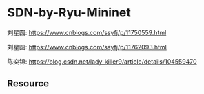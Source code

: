 # SDN-by-Ryu-Mininet
刘星圆:
https://www.cnblogs.com/ssyfj/p/11750559.html

刘星圆:
https://www.cnblogs.com/ssyfj/p/11762093.html

陈奕锦:
https://blog.csdn.net/lady_killer9/article/details/104559470

## Resource
